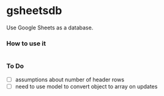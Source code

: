 # gsheetsdb
Use Google Sheets as a database.

### How to use it

```javascript

```

### To Do
- [ ] assumptions about number of header rows
- [ ] need to use model to convert object to array on updates
